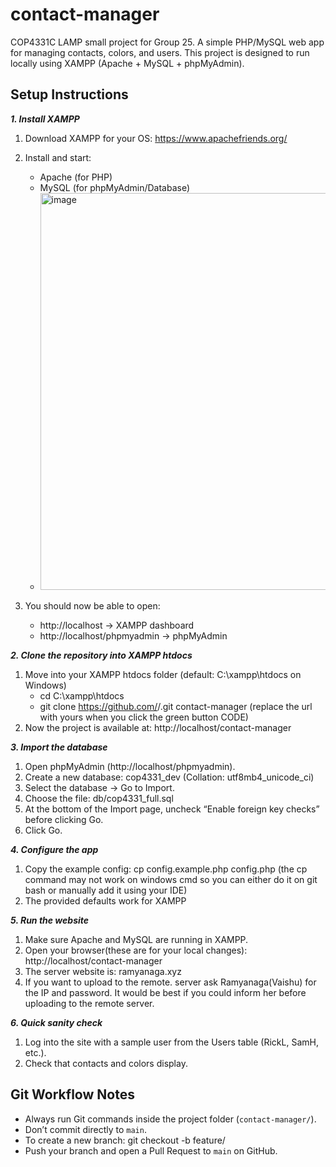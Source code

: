 # contact-manager
COP4331C LAMP small project for Group 25. A simple PHP/MySQL web app for managing contacts, colors, and users.
This project is designed to run locally using XAMPP (Apache + MySQL + phpMyAdmin).


## Setup Instructions

**_1. Install XAMPP_**
1) Download XAMPP for your OS: https://www.apachefriends.org/
2) Install and start:
    - Apache (for PHP)
    - MySQL (for phpMyAdmin/Database)
    - <img width="994" height="635" alt="image" src="https://github.com/user-attachments/assets/30d0d4ec-82cb-4ff5-8a23-78f3b4be4cac" />

3) You should now be able to open:
    - http://localhost → XAMPP dashboard
    - http://localhost/phpmyadmin → phpMyAdmin


**_2. Clone the repository into XAMPP htdocs_**
1) Move into your XAMPP htdocs folder (default: C:\xampp\htdocs on Windows)
    - cd C:\xampp\htdocs
    - git clone https://github.com/<your-username>/<your-repo>.git contact-manager (replace the url with yours when you click the green button CODE)
2) Now the project is available at: http://localhost/contact-manager


**_3. Import the database_**
1) Open phpMyAdmin (http://localhost/phpmyadmin).
2) Create a new database: cop4331_dev (Collation: utf8mb4_unicode_ci)
3) Select the database → Go to Import.
4) Choose the file: db/cop4331_full.sql
5) At the bottom of the Import page, uncheck “Enable foreign key checks” before clicking Go.
6) Click Go.


**_4. Configure the app_**
1) Copy the example config: cp config.example.php config.php (the cp command may not work on windows cmd so you can either do it on git bash or manually add it using your IDE)
2) The provided defaults work for XAMPP


**_5. Run the website_**
1) Make sure Apache and MySQL are running in XAMPP.
2) Open your browser(these are for your local changes): http://localhost/contact-manager
3) The server website is: ramyanaga.xyz
4) If you want to upload to the remote. server ask Ramyanaga(Vaishu) for the IP and password. It would be best if you could inform her before uploading to the remote server.


**_6. Quick sanity check_**
1) Log into the site with a sample user from the Users table (RickL, SamH, etc.).
2) Check that contacts and colors display.


## Git Workflow Notes
- Always run Git commands inside the project folder (`contact-manager/`).
- Don’t commit directly to `main`.
- To create a new branch:
  git checkout -b feature/<your-feature-name>
- Push your branch and open a Pull Request to `main` on GitHub.
